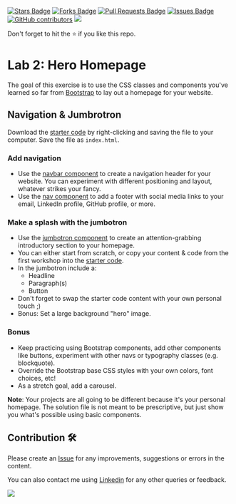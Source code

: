 <a href="https://github.com/drshahizan/learn-php/stargazers"><img src="https://img.shields.io/github/stars/drshahizan/learn-php" alt="Stars Badge"/></a>
<a href="https://github.com/drshahizan/learn-php/network/members"><img src="https://img.shields.io/github/forks/drshahizan/learn-php" alt="Forks Badge"/></a>
<a href="https://github.com/drshahizan/learn-php/pulls"><img src="https://img.shields.io/github/issues-pr/drshahizan/learn-php" alt="Pull Requests Badge"/></a>
<a href="https://github.com/drshahizan/learn-php/issues"><img src="https://img.shields.io/github/issues/drshahizan/learn-php" alt="Issues Badge"/></a>
<a href="https://github.com/drshahizan/learn-php/graphs/contributors"><img alt="GitHub contributors" src="https://img.shields.io/github/contributors/drshahizan/learn-php?color=2b9348"></a>
![](https://visitor-badge.glitch.me/badge?page_id=drshahizan/learn-php)

Don't forget to hit the :star: if you like this repo.

# Lab 2: Hero Homepage

The goal of this exercise is to use the CSS classes and components you've learned so far from [Bootstrap](https://getbootstrap.com/docs/5.2/getting-started/introduction/) to lay out a homepage for your website.

## Navigation & Jumbrotron

Download the [starter code](/bootstrap-hosting-github/exercises/hero/hero_starter) by right-clicking and saving the file to your computer. Save the file as `index.html`.

### Add navigation

- Use the [navbar component](http://v4-alpha.getbootstrap.com/components/navbar/) to create a navigation header for your website. You can experiment with different positioning and layout, whatever strikes your fancy.
- Use the [nav component](http://v4-alpha.getbootstrap.com/components/navs/) to add a footer with social media links to your email, LinkedIn profile, GitHub profile, or more.

### Make a splash with the jumbotron

- Use the [jumbotron component](http://v4-alpha.getbootstrap.com/components/jumbotron/) to create an attention-grabbing introductory section to your homepage.
- You can either start from scratch, or copy your content & code from the first workshop into the [starter code](/bootstrap-hosting-github/exercises/hero/hero_starter).
- In the jumbotron include a:
  - Headline
  - Paragraph(s)
  - Button
- Don't forget to swap the starter code content with your own personal touch ;)
- Bonus: Set a large background "hero" image.

### Bonus

- Keep practicing using Bootstrap components, add other components like buttons, experiment with other navs or typography classes (e.g. blockquote).
- Override the Bootstrap base CSS styles with your own colors, font choices, etc!
- As a stretch goal, add a carousel.

**Note**: Your projects are all going to be different because it's your personal homepage. The solution file is not meant to be prescriptive, but just show you what's possible using basic components.

## Contribution 🛠️
Please create an [Issue](https://github.com/drshahizan/learn-php/issues) for any improvements, suggestions or errors in the content.

You can also contact me using [Linkedin](https://www.linkedin.com/in/drshahizan/) for any other queries or feedback.

![](https://visitor-badge.glitch.me/badge?page_id=drshahizan)
